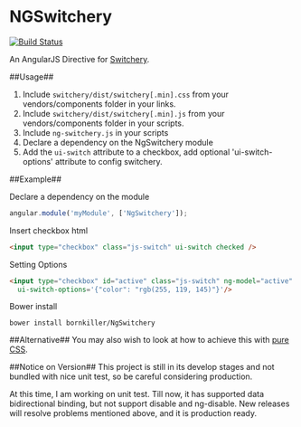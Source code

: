 NGSwitchery
===========
[![Build Status](https://travis-ci.org/bornkiller/NgSwitchery.svg)](https://travis-ci.org/bornkiller/NgSwitchery)

An AngularJS Directive for [Switchery](http://abpetkov.github.io/switchery/).

##Usage##

1. Include `switchery/dist/switchery[.min].css` from your vendors/components folder in your links.
2. Include `switchery/dist/switchery[.min].js` from your vendors/components folder in your scripts.
3. Include `ng-switchery.js` in your scripts
4. Declare a dependency on the NgSwitchery module
5. Add the `ui-switch` attribute to a checkbox, add optional 'ui-switch-options' attribute to config
   switchery.

##Example##

Declare a dependency on the module
```javascript
angular.module('myModule', ['NgSwitchery']);
```

Insert checkbox html
```html
<input type="checkbox" class="js-switch" ui-switch checked />
```

Setting Options
```html
<input type="checkbox" id="active" class="js-switch" ng-model="active" ui-switch
  ui-switch-options='{"color": "rgb(255, 119, 145)"}'/>
```


Bower install
```
bower install bornkiller/NgSwitchery
```

##Alternative##
You may also wish to look at how to achieve this with [pure CSS](https://github.com/abpetkov/switchery/issues/13).

##Notice on Version##
This project is still in its develop stages and not bundled with nice unit test, so be careful considering production.

At this time, I am working on unit test. Till now, it has supported data bidirectional binding, but not support disable
and ng-disable. New releases will resolve problems mentioned above, and it is production ready.
